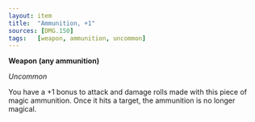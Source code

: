 ```yaml
---
layout: item
title:  "Ammunition, +1"
sources: [DMG.150]
tags:   [weapon, ammunition, uncommon]
---
```


**Weapon (any ammunition)**

*Uncommon*

You have a +1 bonus to attack and damage rolls made with this piece of magic ammunition. Once it hits a target, the ammunition is no longer magical.